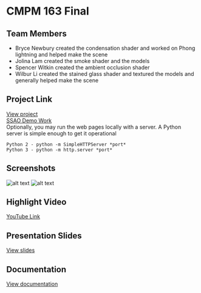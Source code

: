 # CMPM 163 Final

## Team Members
* Bryce Newbury created the condensation shader and worked on Phong lightning and helped make the scene
* Jolina Lam created the smoke shader and the models
* Spencer Witkin created the ambient occlusion shader
* Wilbur Li created the stained glass shader and textured the models and generally helped make the scene

## Project Link
[View project](https://wiwili.github.io/cmpm163-f/)  
[SSAO Demo Work](https://wiwili.github.io/cmpm163-f/SSAO/ssao.html)  
Optionally, you may run the web pages locally with a server.
A Python server is simple enough to get it operational
```
Python 2 - python -m SimpleHTTPServer *port*
Python 3 - python -m http.server *port*
```

## Screenshots
![alt text](https://wiwili.github.io/cmpm163-f/screenshot/1.png "Screenshot 1")
![alt text](https://wiwili.github.io/cmpm163-f/screenshot/2.PNG "Screenshot 2")

## Highlight Video
[YouTube Link](https://youtu.be/Z4W4W9P60iE)

## Presentation Slides
[View slides](https://docs.google.com/presentation/d/1jIKMj8R52yWs9Jy8jjDALTJjzEpp80fwt9cGchZ7HWE/edit?usp=sharing)

## Documentation
[View documentation](https://docs.google.com/document/d/1nIu5bbA8nrTcdwjVog76jZZAqgXHFEcbd9aR8GbSqyc/edit?usp=sharing)
